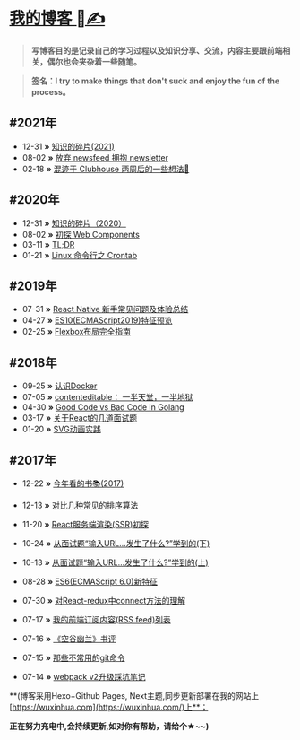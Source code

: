 # [我的博客 ✍️](https://m1sery.github.io/)

> **写博客目的是记录自己的学习过程以及知识分享、交流，内容主要跟前端相关，偶尔也会夹杂着一些随笔。**

> **签名：I try to make things that don't suck and enjoy the fun of the process。**

## #2021年
* 12-31 **»** [知识的碎片(2021)](https://m1sery.github.io/2021/12/31/The-Daily-Notes-Of-2021/)
* 08-02 **»** [放弃 newsfeed 拥抱 newsletter](https://m1sery.github.io/2021/12/31/The-Daily-Notes-Of-2021/)
* 02-18 **»** [混迹于 Clubhouse 两周后的一些想法🤔](https://m1sery.github.io/2021/02/18/Discussion-On-The-Popularity-Of-Clubhouse/)
## #2020年
* 12-31 **»** [知识的碎片（2020）](https://m1sery.github.io/2020/12/31/The-Daily-Notes-Of-2020/)
* 08-02 **»** [初探 Web Components](https://m1sery.github.io/2020/08/02/Web-Components/)
* 03-11 **»** [TL;DR](https://m1sery.github.io/2020/03/11/Too-Long-Dont-Read/)
* 01-21 **»** [Linux 命令行之 Crontab](https://m1sery.github.io/2020/01/21/Learning-Linux-Series-Command-Line-Crontab/)

## #2019年
* 07-31 **»** [React Native 新手常见问题及体验总结](https://m1sery.github.io/2019/07/31/The-common-issues-and-errors-I-have-faced-as-a-react-native-beginner/)  
* 04-27 **»** [ES10(ECMAScript2019)特征预览](https://m1sery.github.io/2019/04/27/A-Preview-Of-ECMAScript2019-ES10/)
* 02-25 **»** [Flexbox布局完全指南](https://m1sery.github.io/2019/02/25/The-Guide-To-Flexbox/)
## #2018年
* 09-25 **»** [认识Docker](https://m1sery.github.io/2018/09/25/Dive-Into-Docker/)  
* 07-05 **»** [contenteditable： 一半天堂，一半地狱](https://m1sery.github.io/2018/07/05/Contenteditable-The-Good-Part-And-The-Ugly/)
* 04-30 **»** [Good Code vs Bad Code in Golang](https://m1sery.github.io/2018/04/30/Good-Code-vs-Bad-Code-in-Golang(%E7%BF%BB%E8%AF%91)/)
* 03-17 **»** [关于React的几道面试题](https://m1sery.github.io/2018/03/17/The-questions-about-react-and-redux-in-interview/)
* 01-20 **»** [SVG动画实践](https://m1sery.github.io/2018/01/20/The-svg-animation-in-action/)
## #2017年
* 12-22 **»** [今年看的书📚(2017)](https://m1sery.github.io/2017/12/22/The-reading-book-list-in-2017/)
* 12-13 **»** [对比几种常见的排序算法](https://m1sery.github.io/2017/12/13/The-think-of-sort-algorithms/)
* 11-20 **»** [React服务端渲染(SSR)初探](https://m1sery.github.io/2017/11/20/React-ssr-exploration/)
* 10-24 **»** [从面试题“输入URL...发生了什么?”学到的(下)](https://m1sery.github.io/2017/10/24/What-happen-from-input-the-URL-in-the-browser-to-the-page-bring-out-part2/)
* 10-13 **»** [从面试题“输入URL...发生了什么?”学到的(上)](https://m1sery.github.io/2017/10/13/What-happen-from-input-the-URL-in-the-browser-to-the-page-bring-out/)
* 08-28 **»** [ES6(ECMAScript 6.0)新特征](https://m1sery.github.io/2017/08/28/The-es6-features-learning-notes/)

* 07-30 **»** [对React-redux中connect方法的理解](https://m1sery.github.io/2017/07/30/React-redux-connect-Explain-in-detail/)
* 07-17 **»** [我的前端订阅内容(RSS feed)列表](https://m1sery.github.io/2017/07/17/My-favorite-fe-feed-RSS-feed-list/)
* 07-16 **»** [《空谷幽兰》书评](https://m1sery.github.io/2017/07/16/Book-review-Road-to-Heaven/)
* 07-15 **»** [那些不常用的git命令](https://m1sery.github.io/2017/07/15/The-git-you-may-not-frequently-used/)
* 07-14 **»** [webpack v2升级踩坑笔记](https://m1sery.github.io/2017/07/14/Migrating-webpack-from-v1-to-v2/)  

**(博客采用Hexo+Github Pages, Next主题,同步更新部署在我的网站上[https://wuxinhua.com](https://wuxinhua.com/)上**；  

**正在努力充电中,会持续更新,如对你有帮助，请给个★️~~)**
